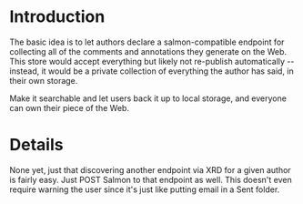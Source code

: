 # Introduction #

The basic idea is to let authors declare a salmon-compatible endpoint for collecting all of the comments and annotations they generate on the Web.  This store would accept everything but likely not re-publish automatically -- instead, it would be a private collection of everything the author has said, in their own storage.

Make it searchable and let users back it up to local storage, and everyone can own their piece of the Web.

# Details #

None yet, just that discovering another endpoint via XRD for a given author is fairly easy.  Just POST Salmon to that endpoint as well.  This doesn't even require warning the user since it's just like putting email in a Sent folder.